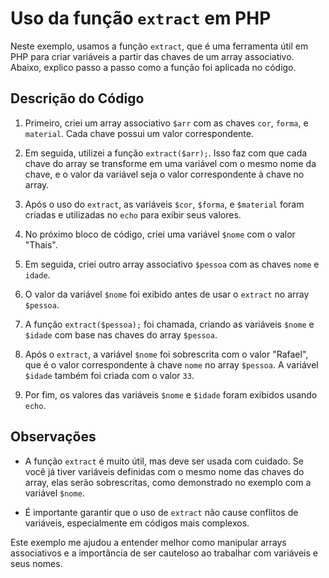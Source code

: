 # Uso da função `extract` em PHP

Neste exemplo, usamos a função `extract`, que é uma ferramenta útil em PHP para criar variáveis a partir das chaves de um array associativo. Abaixo, explico passo a passo como a função foi aplicada no código.

## Descrição do Código

1. Primeiro, criei um array associativo `$arr` com as chaves `cor`, `forma`, e `material`. Cada chave possui um valor correspondente.

2. Em seguida, utilizei a função `extract($arr);`. Isso faz com que cada chave do array se transforme em uma variável com o mesmo nome da chave, e o valor da variável seja o valor correspondente à chave no array.

3. Após o uso do `extract`, as variáveis `$cor`, `$forma`, e `$material` foram criadas e utilizadas no `echo` para exibir seus valores.

4. No próximo bloco de código, criei uma variável `$nome` com o valor "Thais".

5. Em seguida, criei outro array associativo `$pessoa` com as chaves `nome` e `idade`.

6. O valor da variável `$nome` foi exibido antes de usar o `extract` no array `$pessoa`.

7. A função `extract($pessoa);` foi chamada, criando as variáveis `$nome` e `$idade` com base nas chaves do array `$pessoa`.

8. Após o `extract`, a variável `$nome` foi sobrescrita com o valor "Rafael", que é o valor correspondente à chave `nome` no array `$pessoa`. A variável `$idade` também foi criada com o valor `33`.

9. Por fim, os valores das variáveis `$nome` e `$idade` foram exibidos usando `echo`.

## Observações

-   A função `extract` é muito útil, mas deve ser usada com cuidado. Se você já tiver variáveis definidas com o mesmo nome das chaves do array, elas serão sobrescritas, como demonstrado no exemplo com a variável `$nome`.

-   É importante garantir que o uso de `extract` não cause conflitos de variáveis, especialmente em códigos mais complexos.

Este exemplo me ajudou a entender melhor como manipular arrays associativos e a importância de ser cauteloso ao trabalhar com variáveis e seus nomes.
